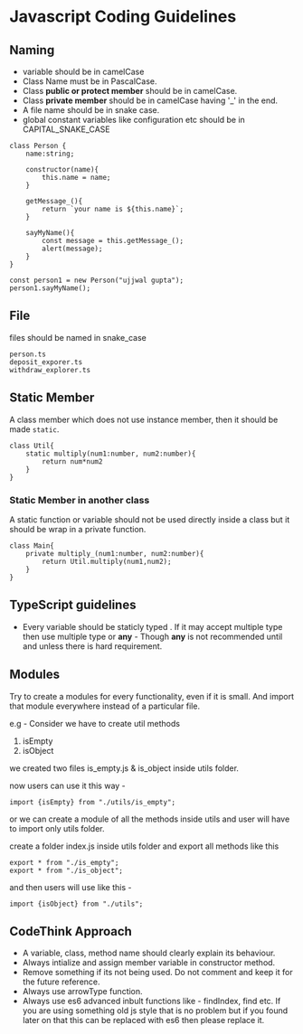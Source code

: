 # Javascript Coding Guidelines

## Naming

* variable should be in camelCase
* Class Name must be in PascalCase.
* Class **public or protect member** should be in camelCase.
* Class **private member** should be in camelCase having '_' in the end.
* A file name should be in snake case.
* global constant variables like configuration etc should be in CAPITAL_SNAKE_CASE 

```
class Person {
    name:string;

    constructor(name){
        this.name = name;
    }

    getMessage_(){
        return `your name is ${this.name}`;
    }

    sayMyName(){
        const message = this.getMessage_();
        alert(message); 
    }
}

const person1 = new Person("ujjwal gupta");
person1.sayMyName();
```

## File

files should be named in snake_case

```
person.ts
deposit_exporer.ts
withdraw_explorer.ts
```


## Static Member 

A class member which does not use instance member, then it should be made `static`.

```
class Util{
    static multiply(num1:number, num2:number){
        return num*num2
    }
}
```

### Static Member in another class

A static function or variable should not be used directly inside a class but it should be wrap in a private function.

```
class Main{
    private multiply_(num1:number, num2:number){
        return Util.multiply(num1,num2);
    }
}

```

## TypeScript guidelines

* Every variable should be staticly typed . If it may accept multiple type then use multiple type or **any** - Though **any** is not recommended until and unless there is hard requirement.

## Modules

Try to create a modules for every functionality, even if it is small. And import that module everywhere instead of a particular file.

e.g - Consider we have to create util methods

1. isEmpty
2. isObject

we created two files is_empty.js & is_object inside utils folder.

now users can use it this way - 

```
import {isEmpty} from "./utils/is_empty";
```

or we can create a module of all the methods inside utils and user will have to import only utils folder.

create a folder index.js inside utils folder and export all methods like this

```
export * from "./is_empty";
export * from "./is_object";
```
and then users will use like this - 

```
import {isObject} from "./utils";
```

## CodeThink Approach

* A variable, class, method name should clearly explain its behaviour.
* Always intialize and assign member variable in constructor method.
* Remove something if its not being used. Do not comment and keep it for the future reference.
* Always use arrowType function.
* Always use es6 advanced inbult functions like - findIndex, find etc. If you are using something old js style that is no problem but if you found later on that this can be replaced with es6 then please replace it.
